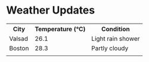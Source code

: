 # Weather Updates

<!-- WEATHER-UPDATE-START -->
<table><tr><th>City</th><th>Temperature (°C)</th><th>Condition</th></tr><tr><td>Valsad</td><td>26.1</td><td>Light rain shower</td></tr><tr><td>Boston</td><td>28.3</td><td>Partly cloudy</td></tr><tr><td></td><td></td><td></td></tr></table>
<!-- WEATHER-UPDATE-END -->
